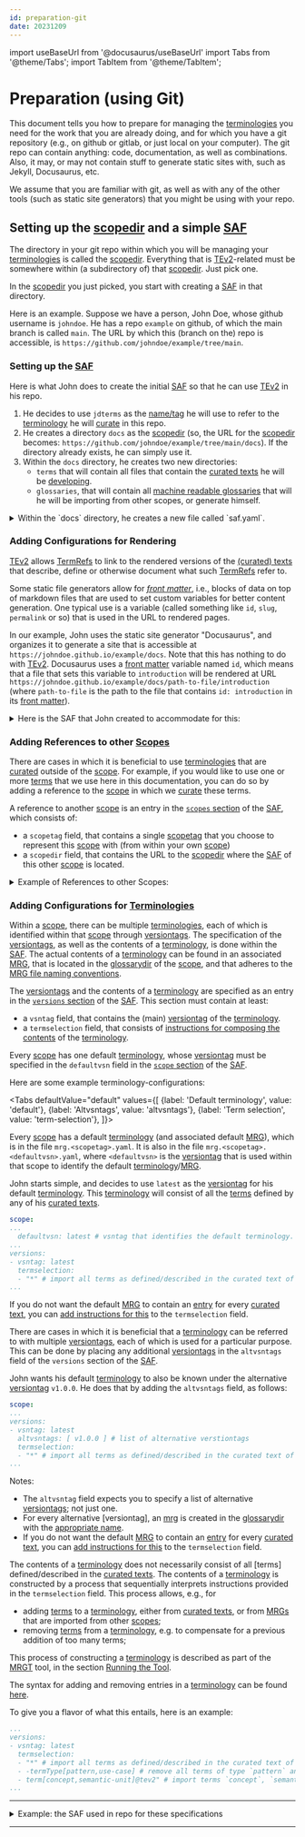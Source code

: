 ```yaml
---
id: preparation-git
date: 20231209
---
```


import useBaseUrl from '@docusaurus/useBaseUrl'
import Tabs from '@theme/Tabs';
import TabItem from '@theme/TabItem';

# Preparation (using Git)

This document tells you how to prepare for managing the [terminologies](@) you need for the work that you are already doing, and for which you have a git repository (e.g., on github or gitlab, or just local on your computer). The git repo can contain anything: code, documentation, as well as combinations. Also, it may, or may not contain stuff to generate static sites with, such as Jekyll, Docusaurus, etc.

We assume that you are familiar with git, as well as with any of the other tools (such as static site generators) that you might be using with your repo.

## Setting up the [scopedir](@) and a simple [SAF](@)

The directory in your git repo within which you will be managing your [terminologies](@) is called the [scopedir](@). Everything that is [TEv2](@)-related must be somewhere within (a subdirectory of) that [scopedir](@). Just pick one.

In the [scopedir](@) you just picked, you start with creating a [SAF](@) in that directory.

Here is an example. Suppose we have a person, John Doe, whose github username is `johndoe`. He has a repo `example` on github, of which the main branch is called `main`. The URL by which this (branch on the) repo is accessible, is `https://github.com/johndoe/example/tree/main`. 

### Setting up the [SAF](@)

Here is what John does to create the initial [SAF](@) so that he can use [TEv2](@) in his repo.

1. He decides to use `jdterms` as the [name/tag](scopetag@) he will use to refer to the [terminology](@) he will [curate](@) in this repo.
2. He creates a directory `docs` as the [scopedir](@) (so, the URL for the [scopedir](@) becomes: `https://github.com/johndoe/example/tree/main/docs`). If the directory already exists, he can simply use it.
3. Within the `docs` directory, he creates two new directories:
    - `terms` that will contain all files that contain the [curated texts](@) he will be [developing](curate@).
    - `glossaries`, that will contain all [machine readable glossaries](@) that will he will be importing from other scopes, or generate himself.

<details>
    <summary>Within the `docs` directory, he creates a new file called `saf.yaml`.</summary>

```yaml
scope:
  scopetag: jdterms # short name for what you call your scope.
  scopedir: https://github.com/johndoe/example/tree/main/docs  # URL of the scope-directory
  curatedir: terms # directory where all curated files are located. Full URL is `scopedir`/`curatedir`
  glossarydir: glossaries # directory where all glossary files are located. Full URL is `scopedir`/`glossarydir`
```
</details>

### Adding Configurations for Rendering

[TEv2](@) allows [TermRefs](@) to link to the rendered versions of the [(curated) texts](curated-text@) that describe, define or otherwise document what such [TermRefs](@) refer to.

Some static file generators allow for _[front matter](@)_, i.e., blocks of data on top of markdown files that are used to set custom variables for better content generation. One typical use is a variable (called something like `id`, `slug`, `permalink` or so) that is used in the URL to rendered pages.

In our example, John uses the static site generator "Docusaurus", and organizes it to generate a site that is accessible at `https://johndoe.github.io/example/docs`. Note that this has nothing to do with [TEv2](@). Docusaurus uses a [front matter](@) variable named `id`, which means that a file that sets this variable to `introduction` will be rendered at URL `https://johndoe.github.io/example/docs/path-to-file/introduction` (where `path-to-file` is the path to the file that contains `id: introduction` in its [front matter](@)).

<details>
    <summary>Here is the SAF that John created to accommodate for this:</summary>

```yaml
scope:
...
  website: https://johndoe.github.io/example/docs # base URL for rendered site.
  navpath: /terms # Path to the directory where Curated Texts are rendered.
  navid: id # Name of the front-matter field that provides a unique identifier for the file.
...
```
</details>

### Adding References to other [Scopes](@)

There are cases in which it is beneficial to use [terminologies](@) that are [curated](@) outside of the [scope](@). For example, if you would like to use one or more [terms](@) that we use here in this documentation, you can do so by adding a reference to the [scope](@) in which we [curate](@) these terms.

A reference to another [scope](@) is an entry in the [`scopes` section](/docs/specs/files/saf#scopes) of the [SAF](@), which consists of:

- a `scopetag` field, that contains a single [scopetag](@) that you choose to represent this [scope](@) with (from within your own [scope](@))
- a `scopedir` field, that contains the URL to the [scopedir](@) where the [SAF](@) of this other [scope](@) is located.

<details>
    <summary>Example of References to other Scopes:</summary>

```yaml
...
scopes:
- scopetag: tev2
  scopedir: https://github.com/tno-terminology-design/tev2-specifications/tree/main/docs
- scopetag: essif-lab
  scopedir: https://github.com/essif-lab/framework/tree/master/docs
...
```
</details>

### Adding Configurations for [Terminologies](@)

Within a [scope](@), there can be multiple [terminologies](@), each of which is identified within that [scope](@) through [versiontags](@). The specification of the [versiontags](@), as well as the contents of a [terminology](@), is done within the [SAF](@). The actual contents of a [terminology](@) can be found in an associated [MRG](@), that is located in the [glossarydir](@) of the [scope](@), and that adheres to the [MRG file naming conventions](/docs/specs/files/mrg#file-naming-conventions@).

The [versiontags](@) and the contents of a [terminology](@) are specified as an entry in the [`versions` section](/docs/specs/files/saf#versions) of the [SAF](@). This section must contain at least:

- a `vsntag` field, that contains the (main) [versiontag](@) of the [terminology](@).
- a `termselection` field, that consists of [instructions for composing the contents](/docs/specs/syntax/term-selection-syntax) of the [terminology](@).

Every [scope](@) has one default [terminology](@), whose [versiontag](@) must be specified in the `defaultvsn` field in the [`scope` section](/docs/specs/files/saf#scope-section) of the [SAF](@).

Here are some example terminology-configurations:

<Tabs
  defaultValue="default"
  values={[
    {label: 'Default terminology',       value: 'default'},
    {label: 'Altvsntags',                value: 'altvsntags'},
    {label: 'Term selection',            value: 'term-selection'},
  ]}>

<TabItem value="default">

Every [scope](@) has a default [terminology](@) (and associated default [MRG](@)), which is in the file `mrg.<scopetag>.yaml`. It is also in the file `mrg.<scopetag>.<defaultvsn>.yaml`, where `<defaultvsn>` is the [versiontag](@) that is used within that scope to identify the default [terminology](@)/[MRG](@).

John starts simple, and decides to use `latest` as the [versiontag](@) for his default [terminology](@).
This [terminology](@) will consist of all the [terms](@) defined by any of his [curated texts](@).

```yaml
scope:
...
  defaultvsn: latest # vsntag that identifies the default terminology.
...
versions:
- vsntag: latest
  termselection:
  - "*" # import all terms as defined/described in the curated text of this scope.
...
```
If you do not want the default [MRG](@) to contain an [entry](mrg-entry@) for every [curated text](@), you can [add instructions for this](/docs/specs/syntax/term-selection-syntax) to the `termselection` field.

</TabItem>

<TabItem value="altvsntags">

There are cases in which it is beneficial that a [terminology](@) can be referred to with multiple  [versiontags](@), each of which is used for a particular purpose. This can be done by placing any additional [versiontags](@) in the `altvsntags` field of the `versions` section of the [SAF](@).

John wants his default [terminology](@) to also be known under the alternative [versiontag](@) `v1.0.0`. He does that by adding the `altvsntags` field, as follows:

```yaml
scope:
...
versions:
- vsntag: latest
  altvsntags: [ v1.0.0 ] # list of alternative verstiontags
  termselection:
  - "*" # import all terms as defined/described in the curated text of this scope.
...
```

Notes:

- The `altvsntag` field expects you to specify a list of alternative [versiontags](@); not just one.
- For every alternative [versiontag], an [mrg](@) is created in the [glossarydir](@) with the [appropriate name](/docs/specs/files/mrg#file-naming-conventions@).
- If you do not want the default [MRG](@) to contain an [entry](mrg-entry@) for every [curated text](@), you can [add instructions for this](/docs/specs/syntax/term-selection-syntax) to the `termselection` field.

</TabItem>

<TabItem value="term-selection">

The contents of a [terminology](@) does not necessarily consist of all [terms] defined/described in the [curated texts](@). The contents of a [terminology](@) is constructed by a process that sequentially interprets instructions provided in the `termselection` field. This process allows, e.g., for 

- adding [terms](@) to a [terminology](@), either from [curated texts](@), or from [MRGs](@) that are imported from other [scopes](@);
- removing [terms](@) from a [terminology](@), e.g. to compensate for a previous addition of too many terms;

This process of constructing a [terminology](@) is described as part of the [MRGT](@) tool, in the section [Running the Tool](mrgt#running-the-tool@).

The syntax for adding and removing entries in a [terminology](@) can be found [here](/docs/specs/syntax/term-selection-syntax).

To give you a flavor of what this entails, here is an example:

```yaml
...
versions:
- vsntag: latest
  termselection:
  - "*" # import all terms as defined/described in the curated text of this scope.
  - -termType[pattern,use-case] # remove all terms of type `pattern` and type `use-case`.
  - term[concept,semantic-unit]@tev2" # import terms `concept`, `semantic-unit` from scope `tev2`.
...
```

</TabItem>

</Tabs>

---

<details>
    <summary>Example: the SAF used in repo for these specifications</summary>

The below text was the contents of the [saf.yaml](https://github.com/tno-terminology-design/tev2-specifications/tree/master/docs/saf.yaml) file in the TEv2-specifications repo at the time this text was authored.

```yaml
#
# This is a Scope Administration File that can be used in conjunction with [Terminology Engine v2](https://tno-terminology-design.github.io/tev2-specifications/docs/category/introduction-overview).
#
# The first section defines meta-data concerning the scope itself, both for technical use and human use.
# It shows where directories and files live that ar part of the scope, and also
# ways in which people can contribute, raise issues, see what's going on, discuss, etc.
#
scope:
  scopetag: tev2 # identifier that curators have determined for this terminology
  scopedir: https://github.com/tno-terminology-design/tev2-specifications/tree/master/docs  # URL of the scope-directory
  curatedir: terms # directory where all curated files are located. Full URL is `scopedir`/`curatedir`
  glossarydir: glossaries # directory where all glossary files and GDFs are located. Full URL is `scopedir`/`glossarydir`
  defaultvsn: documentation # vsntag that identifies the default terminology. MRG is located at `scopedir`/`glossarydir`/mrg.tev2.latest.yaml
  website: https://tno-terminology-design.github.io/tev2-specifications/docs # base URL for creating links to rendered versions of Curated Texts. It should also serve as the home page of the Terminology.
  navpath: /terms # Path to the directory where Curated Texts are rendered. What `curatedir` is for Curated Texts is, `navpath` is for the rendered versions of Curated Texts.
  navid: id # Name of the field in the [front matter](@) of a body file used by your static site generator in a URL, to uniquely identify that file (e.g., "id", "slug", "permalink"). If not specified, the filename of the body file will be used.
  license: LICENSE.md # file that contains the (default) licensing conditions. Full URL is `scopedir`/`license`
  statuses: [ proposed, approved, deprecated ] # list of status tags that are defined for semantic units in this scope
  issues: https://github.com/tno-terminology-design/tev2-specifications/issues # URL where issues can be raised and handled
  curators: # contacting individual curators
  - name: RieksJ
    email: # we split up the email address to reduce the likelihood of the address being harvested for spamming
      id: rieks.joosten
      at: tno.nl
#
# The second section contains a mapping between scopetags that are used within the scope, and the associated scopedirs.
# This enables tools to find the SAF of these scopes, and from there all other directories, files etc.
# that live within them, e.g. to use/import their data.
#
scopes:  #
- scopetag: essif-lab # definition of (scope) tag(s) that are used within this scope to refer to a specific terminology
  scopedir: https://github.com/essif-lab/framework/tree/master/docs # URL of the scope-directory
- scopetag: essiflab # definition of (scope) tag(s) that are used within this scope to refer to a specific terminology
  scopedir: https://github.com/essif-lab/framework/tree/master/docs # URL of the scope-directory
#
# The third section specifies the versions that are actively maintained by the curators.
# For each version, the set of terms is selected that constitute the terminology.
# See the Glossary Generation Tool (GGT) for details about the syntax and semantics.
#
versions:
- vsntag: terms # this version contains all terms that are curated within this scope
  termselection:
  - "*" # import all tev2 terms.
  - "-term[@]" # exclude the `@` (which is only used for debugging purposes)
- vsntag: patterns # this version contains all patterns we need within this scope
  termselection:
  - termType[pattern]
  - termType[pattern]@essif-lab
- vsntag: documentation # terms that are needed for this specification
  altvsntags: [ latest ] # alternative verstiontags
  termselection:
  - "term[action]@essif-lab"
  - "rename action [id:act, term:act, formPhrases:'act{ss}']"
  - "term[party,actor,onboarding,action,organization,community,entity,legal-entity]@essif-lab"
  - "term[ssi,assertion,claim,credential,issue,verify,validate,transaction]@essif-lab"
  - "term[manage,management,governance,risk,owner,owned]@essif-lab" 
  - "term[jurisdiction,objective,control,expectation,obligation]@essif-lab"
  - "term[control-objective,risk-objective,compliance-objective]@essif-lab" 
  - "term[identity,partial-identity,identifier,identify,identification]@essif-lab"
  - "term[concept,relation,property,pattern,semantic-unit,terminology,vocabulary,knowledge]@essif-lab"
  - "termType[concept,acronym,abbreviation]" # import all of our own stuff (except patterns)
```
</details>

---
